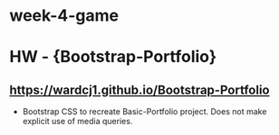 # week-4-game
# HW - {Bootstrap-Portfolio}

## https://wardcj1.github.io/Bootstrap-Portfolio

* Bootstrap CSS to recreate Basic-Portfolio project. Does not make explicit use of media queries.
